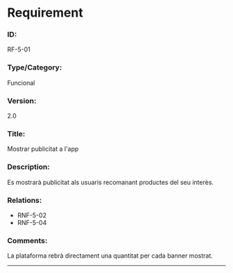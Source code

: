 # Requirement

### ID:
RF-5-01

### Type/Category:
Funcional

### Version:
2.0

### Title:
Mostrar publicitat a l'app

### Description:
Es mostrarà publicitat als usuaris recomanant productes del seu interès. 

### Relations:
* RNF-5-02
* RNF-5-04

### Comments:
La plataforma rebrà directament una quantitat per cada banner mostrat. 

---